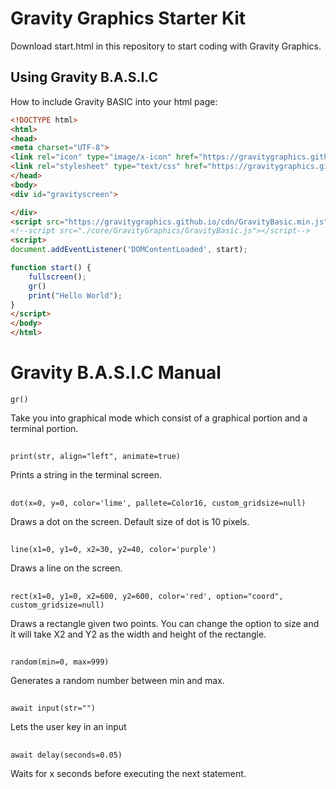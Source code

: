 # Gravity Graphics Starter Kit
Download start.html in this repository to start coding with Gravity Graphics.

## Using Gravity B.A.S.I.C
How to include Gravity BASIC into your html page:
```html
<!DOCTYPE html>
<html>
<head>
<meta charset="UTF-8"> 
<link rel="icon" type="image/x-icon" href="https://gravitygraphics.github.io/imgs/favicon.ico">
<link rel="stylesheet" type="text/css" href="https://gravitygraphics.github.io/cdn/GravityStyle.css">
</head>
<body>
<div id="gravityscreen">

</div>
<script src="https://gravitygraphics.github.io/cdn/GravityBasic.min.js"></script>
<!--script src="./core/GravityGraphics/GravityBasic.js"></script-->
<script>
document.addEventListener('DOMContentLoaded', start);

function start() {
	fullscreen();
	gr()
	print("Hello World");
}
</script>
</body>
</html>
```

# Gravity B.A.S.I.C Manual
`gr()`

Take you into graphical mode which consist of a graphical portion and a terminal portion.
##

`print(str, align="left", animate=true)`

Prints a string in the terminal screen.
##

`dot(x=0, y=0, color='lime', pallete=Color16, custom_gridsize=null)`

Draws a dot on the screen. Default size of dot is 10 pixels.
##
`line(x1=0, y1=0, x2=30, y2=40, color='purple')`

Draws a line on the screen.
##

`rect(x1=0, y1=0, x2=600, y2=600, color='red', option="coord", custom_gridsize=null)`

Draws a rectangle given two points. You can change the option to size and it will take X2 and Y2 as the width and height of the rectangle.
##

`random(min=0, max=999)`

Generates a random number between min and max.

##
`await input(str="")`

Lets the user key in an input

##
`await delay(seconds=0.05)`

Waits for x seconds before executing the next statement.


